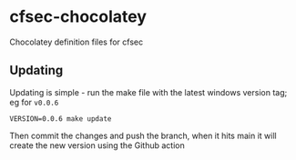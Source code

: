 # cfsec-chocolatey
Chocolatey definition files for cfsec

## Updating 

Updating is simple - run the make file with the latest windows version tag; eg for `v0.0.6`

```shell
VERSION=0.0.6 make update
```

Then commit the changes and push the branch, when it hits main it will create the new version using the Github action